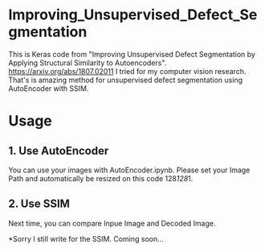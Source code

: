 # Improving_Unsupervised_Defect_Segmentation

This is Keras code from "Improving Unsupervised Defect Segmentation by Applying Structural Similarity to Autoencoders".
https://arxiv.org/abs/1807.02011
I tried for my computer vision research. 
That's is amazing method for unsupervised defect segmentation using AutoEncoder with SSIM.

# Usage
## 1. Use AutoEncoder

You can use your images with AutoEncoder.ipynb.
Please set your Image Path and automatically be resized on this code 128*128*1.

## 2. Use SSIM

Next time, you can compare Inpue Image and Decoded Image.

*Sorry I still write for the SSIM. Coming soon...


